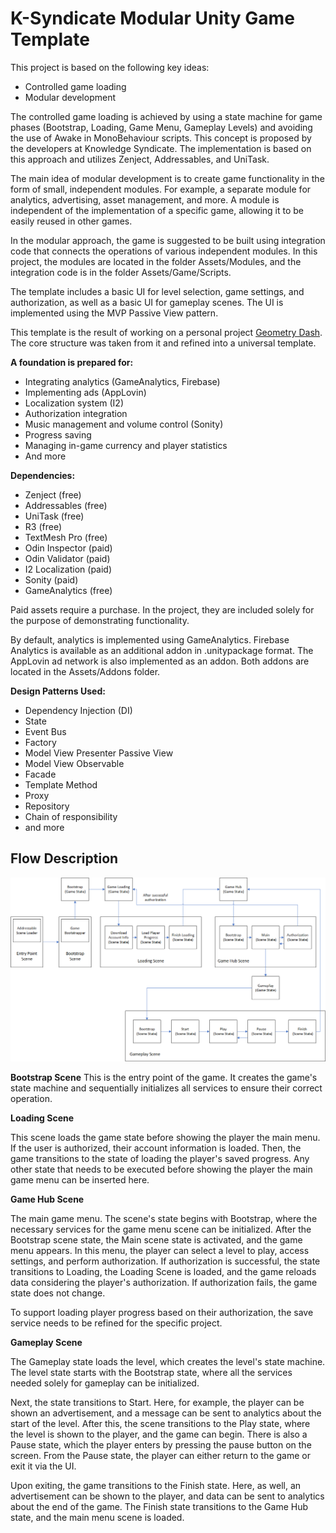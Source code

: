 # K-Syndicate Modular Unity Game Template

This project is based on the following key ideas:
- Controlled game loading
- Modular development

The controlled game loading is achieved by using a state machine for game phases (Bootstrap, Loading, Game Menu, Gameplay Levels) and avoiding the use of Awake in MonoBehaviour scripts. This concept is proposed by the developers at Knowledge Syndicate. The implementation is based on this approach and utilizes Zenject, Addressables, and UniTask.

The main idea of modular development is to create game functionality in the form of small, independent modules. For example, a separate module for analytics, advertising, asset management, and more. A module is independent of the implementation of a specific game, allowing it to be easily reused in other games.

In the modular approach, the game is suggested to be built using integration code that connects the operations of various independent modules. In this project, the modules are located in the folder Assets/Modules, and the integration code is in the folder Assets/Game/Scripts.

The template includes a basic UI for level selection, game settings, and authorization, as well as a basic UI for gameplay scenes. The UI is implemented using the MVP Passive View pattern.

This template is the result of working on a personal project [Geometry Dash](https://yandex.ru/games/app/378534). The core structure was taken from it and refined into a universal template.


**A foundation is prepared for:**

- Integrating analytics (GameAnalytics, Firebase)
- Implementing ads (AppLovin)
- Localization system (I2)
- Authorization integration
- Music management and volume control (Sonity)
- Progress saving
- Managing in-game currency and player statistics
- And more

**Dependencies:**

- Zenject (free)
- Addressables (free)
- UniTask (free)
- R3 (free)
- TextMesh Pro (free)
- Odin Inspector (paid)
- Odin Validator (paid)
- I2 Localization (paid)
- Sonity (paid)
- GameAnalytics (free)

Paid assets require a purchase. In the project, they are included solely for the purpose of demonstrating functionality.

By default, analytics is implemented using GameAnalytics. Firebase Analytics is available as an additional addon in .unitypackage format. The AppLovin ad network is also implemented as an addon. Both addons are located in the Assets/Addons folder.

**Design Patterns Used:**

- Dependency Injection (DI)
- State
- Event Bus
- Factory
- Model View Presenter Passive View
- Model View Observable
- Facade
- Template Method
- Proxy
- Repository
- Chain of responsibility
- and more

## Flow Description
![Flow](/images/flow-scheme.png)

**Bootstrap Scene**
This is the entry point of the game.
It creates the game's state machine and sequentially initializes all services to ensure their correct operation.

**Loading Scene**

This scene loads the game state before showing the player the main menu. If the user is authorized, their account information is loaded. Then, the game transitions to the state of loading the player's saved progress. Any other state that needs to be executed before showing the player the main game menu can be inserted here.

**Game Hub Scene**

The main game menu. The scene's state begins with Bootstrap, where the necessary services for the game menu scene can be initialized. After the Bootstrap scene state, the Main scene state is activated, and the game menu appears. In this menu, the player can select a level to play, access settings, and perform authorization. If authorization is successful, the state transitions to Loading, the Loading Scene is loaded, and the game reloads data considering the player's authorization. If authorization fails, the game state does not change.

To support loading player progress based on their authorization, the save service needs to be refined for the specific project.

**Gameplay Scene**

The Gameplay state loads the level, which creates the level's state machine. The level state starts with the Bootstrap state, where all the services needed solely for gameplay can be initialized.

Next, the state transitions to Start. Here, for example, the player can be shown an advertisement, and a message can be sent to analytics about the start of the level. After this, the scene transitions to the Play state, where the level is shown to the player, and the game can begin. There is also a Pause state, which the player enters by pressing the pause button on the screen. From the Pause state, the player can either return to the game or exit it via the UI.

Upon exiting, the game transitions to the Finish state. Here, as well, an advertisement can be shown to the player, and data can be sent to analytics about the end of the game. The Finish state transitions to the Game Hub state, and the main menu scene is loaded.
